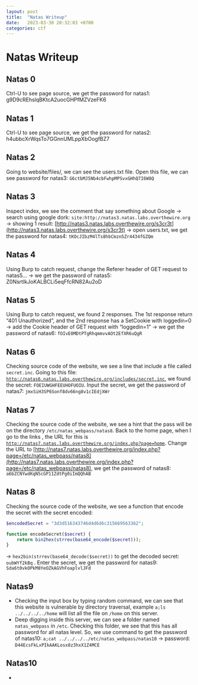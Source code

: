 ```yaml
---
layout: post
title:  "Natas Writeup"
date:   2023-03-30 20:32:03 +0700
categories: ctf
---
```

# Natas Writeup

## Natas 0

Ctrl-U to see page source, we get the password for natas1: g9D9cREhslqBKtcA2uocGHPfMZVzeFK6

## Natas 1

Ctrl-U to see page source, we get the password for natas2: h4ubbcXrWqsTo7GGnnUMLppXbOogfBZ7

## Natas 2

Going to website/files/, we can see the users.txt file. Open this file, we can see password for natas3: `G6ctbMJ5Nb4cbFwhpMPSvxGHhQ7I6W8Q`

## Natas 3

Inspect index, we see the comment that say something about Google → search using google dork: `site:http://natas3.natas.labs.overthewire.org` → showing 1 result: [http://natas3.natas.labs.overthewire.org/s3cr3t](http://natas3.natas.labs.overthewire.org/s3cr3t) → open users.txt, we get the password for natas4: `tKOcJIbzM4lTs8hbCmzn5Zr4434fGZQm`

## Natas 4

Using Burp to catch request, change the Referer header of GET request to natas5… → we get the password of natas5: Z0NsrtIkJoKALBCLi5eqFfcRN82Au2oD

## Natas 5

Using Burp to catch request,  we found 2 responses. The 1st response return “401 Unauthorized”, and the 2nd response has a SetCookie with loggedin=0 → add the Cookie header of GET request with “loggedin=1” → we get the password of natas6: `fOIvE0MDtPTgRhqmmvvAOt2EfXR6uQgR`

## Natas 6

Checking source code of the website, we see a line that include a file called `secret.inc`. Going to this file: [`http://natas6.natas.labs.overthewire.org/includes/secret.inc`](http://natas6.natas.labs.overthewire.org/includes/secret.inc), we found the secret: `FOEIUWGHFEEUHOFUOIU`. Input the secret, we get the password of natas7: `jmxSiH3SP6Sonf8dv66ng8v1cIEdjXWr`

## Natas 7

Checking the source code of the website, we see a hint that the pass will be on the directory `/etc/natas_webpass/natas8`. Back to the home page, when I go to the links , the URL for this is [`http://natas7.natas.labs.overthewire.org/index.php?page=home`](http://natas7.natas.labs.overthewire.org/index.php?page=home). Change the URL to [http://natas7.natas.labs.overthewire.org/index.php?page=/etc/natas_webpass/natas8](http://natas7.natas.labs.overthewire.org/index.php?page=/etc/natas_webpass/natas8), we get the password of natas8: `a6bZCNYwdKqN5cGP11ZdtPg0iImQQhAB`

## Natas 8

Checking the source code of the website, we see a function that encode the secret with the secret encoded:

```php
$encodedSecret = "3d3d516343746d4d6d6c315669563362";

function encodeSecret($secret) {
    return bin2hex(strrev(base64_encode($secret)));
}
```

→ `hex2bin(strrev(base64_decode($secret))` to get the decoded secret: `oubWYf2kBq` . Enter the secret, we get the password for natas9: `Sda6t0vkOPkM8YeOZkAGVhFoaplvlJFd`  

## Natas9

- Checking the input box by typing random command, we can see that this website is vulnerable by directory traversal, example `a;ls ../../../../home` will list all the file on `/home` on this server.
- Deep digging inside this server, we can see a folder named `natas_webpass` in `/etc`. Checking this folder, we see that this has all password for all natas level. So, we use command to get the password of natas10: `a;cat ../../../../etc/natas_webpass/natas10` → password: `D44EcsFkLxPIkAAKLosx8z3hxX1Z4MCE`

## Natas10

-